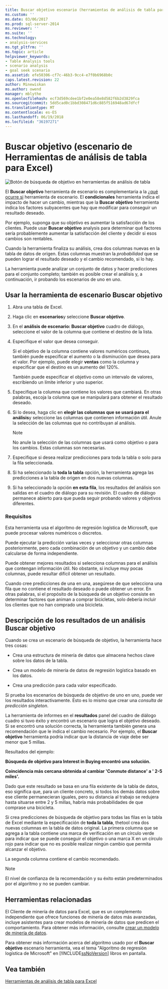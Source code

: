 ```yaml
---
title: Buscar objetivo escenario (herramientas de análisis de tabla para Excel) | Documentos de Microsoft
ms.custom: ''
ms.date: 03/06/2017
ms.prod: sql-server-2014
ms.reviewer: ''
ms.suite: ''
ms.technology:
- analysis-services
ms.tgt_pltfrm: ''
ms.topic: article
helpviewer_keywords:
- Table Analysis tools
- scenario analysis
- goal seek scenario
ms.assetid: efe50306-cf7c-46b3-9cc4-e7f0b6968b0c
caps.latest.revision: 22
author: Minewiskan
ms.author: owend
manager: mblythe
ms.openlocfilehash: ecf3d569cdee1bf2e0ea58e8d582f6b2d3829fca
ms.sourcegitcommit: 5dd5cad0c1bbd308471d6c885f516948ad67dfcf
ms.translationtype: MT
ms.contentlocale: es-ES
ms.lasthandoff: 06/19/2018
ms.locfileid: "36197271"
---
```

# <a name="goal-seek-scenario-table-analysis-tools-for-excel"></a>Buscar objetivo (escenario de Herramientas de análisis de tabla para Excel)
  ![Botón de búsqueda de objetivo en herramientas de análisis de tabla](media/tat-goalseek.gif "botón Buscar objetivo de herramientas de análisis de tabla")  
  
 El **Buscar objetivo** herramienta de escenario es complementaria a la [¿qué ocurre si](what-if-scenario-table-analysis-tools-for-excel.md) herramienta de escenario. El **condicionales** herramienta indica el impacto de hacer un cambio, mientras que la **Buscar objetivo** herramienta indica los factores subyacentes que hay que modificar para conseguir un resultado deseado.  
  
 Por ejemplo, suponga que su objetivo es aumentar la satisfacción de los clientes. Puede usar **Buscar objetivo** analysis para determinar qué factores sería probablemente aumentar la satisfacción del cliente y decidir si esos cambios son rentables.  
  
 Cuando la herramienta finaliza su análisis, crea dos columnas nuevas en la tabla de datos de origen. Estas columnas muestran la *probabilidad* que se pueden lograr el resultado deseado y el cambio recomendado, si lo hay.  
  
 La herramienta puede analizar un conjunto de datos y hacer predicciones para el conjunto completo; también es posible crear el análisis y, a continuación, ir probando los escenarios de uno en uno.  
  
## <a name="using-the-goal-seek-scenario-tool"></a>Usar la herramienta de escenario Buscar objetivo  
  
1.  Abra una tabla de Excel.  
  
2.  Haga clic en **escenarios**y seleccione **Buscar objetivo**.  
  
3.  En el **análisis de escenario: Buscar objetivo** cuadro de diálogo, seleccione el valor de la columna que contiene el destino de la lista.  
  
4.  Especifique el valor que desea conseguir.  
  
     Si el objetivo de la columna contiene valores numéricos continuos, también puede especificar el aumento o la disminución que desea para el valor. Por ejemplo, puede elegir **ventas** como la columna y especificar que el destino es un aumento del 120%.  
  
     También puede especificar el objetivo como un intervalo de valores, escribiendo un límite inferior y uno superior.  
  
5.  Especifique la columna que contiene los valores que cambiará. En otras palabras, escoja la columna que se manipulará para obtener el resultado deseado.  
  
6.  Si lo desea, haga clic en **elegir las columnas que se usará para el análisis**y seleccione las columnas que contienen información útil. Anule la selección de las columnas que no contribuyan al análisis.  
  
    > [!NOTE]  
    >  No anule la selección de las columnas que usará como objetivo o para los cambios. Estas columnas son necesarias.  
  
7.  Especifique si desea realizar predicciones para toda la tabla o solo para la fila seleccionada.  
  
8.  Si ha seleccionado la **toda la tabla** opción, la herramienta agrega las predicciones a la tabla de origen en dos nuevas columnas.  
  
9. Si ha seleccionado la opción **en esta fila**, los resultados del análisis son salidas en el cuadro de diálogo para su revisión. El cuadro de diálogo permanece abierto para que pueda seguir probando valores y objetivos diferentes.  
  
### <a name="requirements"></a>Requisitos  
 Esta herramienta usa el algoritmo de regresión logística de Microsoft, que puede procesar valores numéricos o discretos.  
  
 Puede ejecutar la predicción varias veces y seleccionar otras columnas posteriormente, pero cada combinación de un objetivo y un cambio debe calcularse de forma independiente.  
  
 Puede obtener mejores resultados si selecciona columnas para el análisis que contengan información útil. No obstante, si incluye muy pocas columnas, puede resultar difícil obtener un resultado.  
  
 Cuando cree predicciones de una en una, asegúrese de que selecciona una fila que no contiene el resultado deseado o puede obtener un error. En otras palabras, si el propósito de la búsqueda de un objetivo consiste en determinar factores que animan a comprar bicicletas, solo debería incluir los clientes que no han comprado una bicicleta.  
  
## <a name="understanding-the-results-of-goal-seek-analysis"></a>Descripción de los resultados de un análisis Buscar objetivo  
 Cuando se crea un escenario de búsqueda de objetivo, la herramienta hace tres cosas:  
  
-   Crea una estructura de minería de datos que almacena hechos clave sobre los datos de la tabla.  
  
-   Crea un modelo de minería de datos de regresión logística basado en los datos.  
  
-   Crea una predicción para cada valor especificado.  
  
 Si prueba los escenarios de búsqueda de objetivo de uno en uno, puede ver los resultados interactivamente. Esto es lo mismo que crear una *consulta de predicción singleton*.  
  
 La herramienta de informes en el **resultados** panel del cuadro de diálogo cuadro si tuvo éxito y encontró un escenario que logra el objetivo deseado. Si se encontró una solución correcta, la herramienta también genera una recomendación que le indica el cambio necesario. Por ejemplo, el **Buscar objetivo** herramienta podría indicar que la distancia de viaje debe ser menor que 5 millas.  
  
 Resultados del ejemplo:  
  
 **Búsqueda de objetivo para Interest in Buying encontró una solución.**  
  
 **Coincidencia más cercana obtenida al cambiar 'Conmute distance' a ' 2-5 miles'.**  
  
 Dado que este resultado se basa en una fila existente de la tabla de datos, eso significa que, para un cliente concreto, si todos los demás datos sobre ese cliente permanecieran iguales, pero su distancia al trabajo se redujera hasta situarse entre 2 y 5 millas, habría más probabilidades de que comprase una bicicleta.  
  
 Si crea predicciones de búsqueda de objetivo para todas las filas en la tabla de Excel mediante la especificación de **toda la tabla**, thetool crea dos nuevas columnas en la tabla de datos original. La primera columna que se agrega a la tabla contiene una marca de verificación en un círculo verde para indicar que se puede conseguir el objetivo o una marca X en un círculo rojo para indicar que no es posible realizar ningún cambio que permita alcanzar el objetivo.  
  
 La segunda columna contiene el cambio recomendado.  
  
> [!NOTE]  
>  El nivel de confianza de la recomendación y su éxito están predeterminados por el algoritmo y no se pueden cambiar.  
  
## <a name="related-tools"></a>Herramientas relacionadas  
 El Cliente de minería de datos para Excel, que es un complemento independiente que ofrece funciones de minería de datos más avanzadas, incluye asistentes para crear modelos de minería de datos que predicen el comportamiento. Para obtener más información, consulte [crear un modelo de minería de datos](creating-a-data-mining-model.md).  
  
 Para obtener más información acerca del algoritmo usado por el **Buscar objetivo** escenario herramienta, vea el tema "Algoritmo de regresión logística de Microsoft" en [!INCLUDE[ssNoVersion](../includes/ssnoversion-md.md)] libros en pantalla.  
  
## <a name="see-also"></a>Vea también  
 [Herramientas de análisis de tabla para Excel](table-analysis-tools-for-excel.md)  
  
  